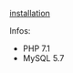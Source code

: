 [installation](https://docs.directus.io/getting-started/installation.html)

Infos:

- PHP 7.1
- MySQL 5.7
